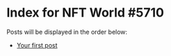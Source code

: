# Index for NFT World #5710
Posts will be displayed in the order below:

- [Your first post](./001-first.md)

